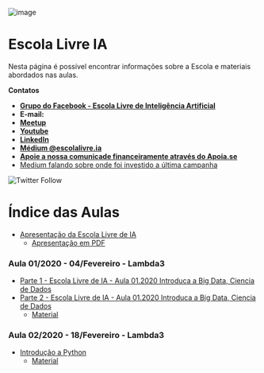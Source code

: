 ![image](https://scontent-gru2-1.xx.fbcdn.net/v/t1.0-9/83666577_111173723771204_1726103968502775808_n.jpg?_nc_cat=107&_nc_oc=AQm1SN5BQpAqtTrYia6EXrmquRe046_Pprj2fKkrRqMso7RNjlGj_byhL3lrrdnvBww&_nc_ht=scontent-gru2-1.xx&oh=99786ef7bebdab4368be0392693549a0&oe=5EBB416F)

# Escola Livre IA 

Nesta página é possível encontrar informações sobre a Escola e materiais abordados nas aulas.

**Contatos**

- [**Grupo do Facebook - Escola Livre de Inteligência Artificial**](https://www.facebook.com/Escola-Livre-de-Intelig%C3%AAncia-Artificial-111172507104659/)
- **E-mail:** 
- [**Meetup**](https://www.meetup.com/school-of-ai-brasil/)
- [**Youtube**](https://www.youtube.com/channel/UCLsS3dxDbu5uWcCJQxNdt9Q)
- [**LinkedIn**](https://www.linkedin.com/company/escolalivre-ia/)
- [**Médium @escolalivre.ia**](https://medium.com/@escolalivre.ia)
- [**Apoie a nossa comunicade financeiramente através do Apoia.se**](https://apoia.se/escolalivre-ia)
 - [Medium falando sobre onde foi investido a última campanha](https://medium.com/@schoolofai.sp/campanha-de-doa%C3%A7%C3%A3o-da-school-of-ai-brasil-hist%C3%B3rico-e-transpar%C3%AAncia-d8f61b57750f)

![Twitter Follow](https://img.shields.io/twitter/follow/escolalivre_ia?label=escolalivre_ia&style=social)

# Índice das Aulas

- [Apresentação da Escola Livre de IA](https://docs.google.com/presentation/d/1FYE8A1FMcJxOInJth9jFOLuCohqPTOZNEyJeWvOEfhQ/edit?usp=sharing)
	- [Apresentação em PDF](https://github.com/escolalivre-ia/aulas/blob/master/01_aula/Escola_Livre_IA_Apresentacao.pdf)
	
### Aula 01/2020 - 04/Fevereiro - Lambda3

- [Parte 1 - Escola Livre de IA - Aula 01.2020 Introduca a Big Data, Ciencia de Dados](https://www.youtube.com/watch?v=5Da7k5tNbQY)
- [Parte 2 - Escola Livre de IA - Aula 01.2020 Introduca a Big Data, Ciencia de Dados](https://www.youtube.com/watch?v=AXSCIxnH2DM)
	- [Material](https://github.com/escolalivre-ia/aulas/blob/master/01_aula/Escola%20Livre%20de%20IA%20-%20Aula%2001.2020%20Introduca%20a%20Big%20Data%2C%20Ciencia%20de%20Dados.pdf) 

### Aula 02/2020 - 18/Fevereiro - Lambda3

- [Introdução a Python]()
	- [Material](https://github.com/escolalivre-ia/aulas/blob/master/02_aula/Escola%20Livre%20de%20IA%20-%20Introdu%C3%A7%C3%A3o%20ao%20Python%20-%2020200218.zip)

